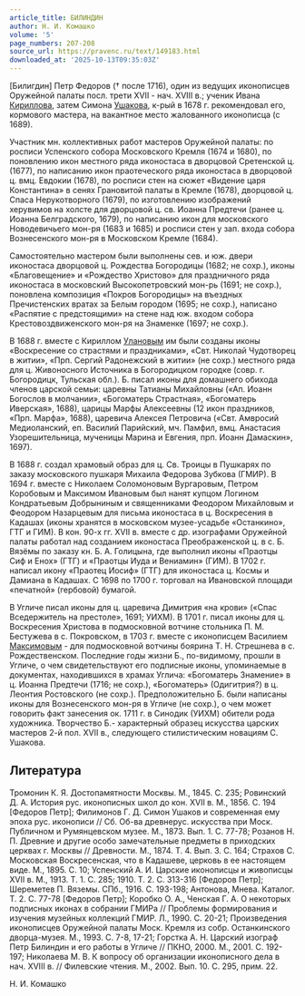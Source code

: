 ```yaml
---
article_title: БИЛИНДИН
author: Н. И. Комашко
volume: '5'
page_numbers: 207-208
source_url: https://pravenc.ru/text/149183.html
downloaded_at: '2025-10-13T09:35:03Z'
---
```


[Билигдин] Петр Федоров († после 1716), один из ведущих иконописцев Оружейной палаты посл. трети XVII - нач. XVIII в.; ученик Ивана [Кириллова](https://pravenc.ru/text/Кириллова.html), затем Симона [Ушакова](https://pravenc.ru/text/Ушаков.html), к-рый в 1678 г. рекомендовал его, кормового мастера, на вакантное место жалованного иконописца (с 1689).

Участник мн. коллективных работ мастеров Оружейной палаты: по росписи Успенского собора Московского Кремля (1674 и 1680), по поновлению икон местного ряда иконостаса в дворцовой Сретенской ц. (1677), по написанию икон праотеческого ряда иконостаса в дворцовой ц. вмц. Евдокии (1678), по росписи стен на сюжет «Видение царя Константина» в сенях Грановитой палаты в Кремле (1678), дворцовой ц. Спаса Нерукотворного (1679), по изготовлению изображений херувимов на холсте для дворцовой ц. св. Иоанна Предтечи (ранее ц. Иоанна Белградского, 1679), по написанию икон для московского Новодевичьего мон-ря (1683 и 1685) и росписи стен у зап. входа собора Вознесенского мон-ря в Московском Кремле (1684).

Самостоятельно мастером были выполнены сев. и юж. двери иконостаса дворцовой ц. Рождества Богородицы (1682; не сохр.), иконы «Благовещение» и «Рождество Христово» для праздничного ряда иконостаса в московский Высокопетровский мон-рь (1691; не сохр.), поновлена композиция «Покров Богородицы» на въездных Пречистенских вратах за Белым городом (1695; не сохр.), написано «Распятие с предстоящими» на стене над юж. входом собора Крестовоздвиженского мон-ря на Знаменке (1697; не сохр.).

В 1688 г. вместе с Кириллом [Улановым](https://pravenc.ru/text/Улановым.html) им были созданы иконы «Воскресение со страстями и праздниками», «Свт. Николай Чудотворец в житии», «Прп. Сергий Радонежский в житии» (не сохр.) местного ряда для ц. Живоносного Источника в Богородицком городке (совр. г. Богородицк, Тульская обл.). Б. писал иконы для домашнего обихода членов царской семьи: царевны Татианы Михайловны («Ап. Иоанн Богослов в молчании», «Богоматерь Страстная», «Богоматерь Иверская», 1688), царицы Марфы Алексеевны (12 икон праздников, «Прп. Марфа», 1688), царевича Алексея Петровича («Свт. Амвросий Медиоланский, еп. Василий Парийский, мч. Памфил, вмц. Анастасия Узорешительница, мученицы Марина и Евгения, прп. Иоанн Дамаскин», 1697).

В 1688 г. создал храмовый образ для ц. Св. Троицы в Пушкарях по заказу московского пушкаря Михаила Федорова Зубкова (ГМИР). В 1694 г. вместе с Николаем Соломоновым Вургаровым, Петром Коробовым и Максимом Ивановым был нанят купцом Логином Кондратьевым Добрыниным и священниками Феодором Михайловым и Феодором Назарцевым для письма иконостаса в ц. Воскресения в Кадашах (иконы хранятся в московском музее-усадьбе «Останкино», ГТГ и ГИМ). В кон. 90-х гг. XVII в. вместе с др. изографами Оружейной палаты работал над созданием иконостаса Преображенской ц. в с. Б. Вязёмы по заказу кн. Б. А. Голицына, где выполнил иконы «Праотцы Сиф и Енох» (ГТГ) и «Праотцы Иуда и Вениамин» (ГИМ). В 1702 г. написал икону «Праотец Иосиф» (ГТГ) для иконостаса ц. Космы и Дамиана в Кадашах. С 1698 по 1700 г. торговал на Ивановской площади «печатной» (гербовой) бумагой.

В Угличе писал иконы для ц. царевича Димитрия «на крови» («Спас Вседержитель на престоле», 1691; УИХМ). В 1701 г. писал иконы для ц. Воскресения Христова в подмосковной вотчине стольника П. М. Бестужева в с. Покровском, в 1703 г. вместе с иконописцем Василием [Максимовым](https://pravenc.ru/text/Максимовым.html) - для подмосковной вотчины боярина Т. Н. Стрешнева в с. Рождественском. Последние годы жизни Б., по-видимому, прошли в Угличе, о чем свидетельствуют его подписные иконы, упоминаемые в документах, находившихся в храмах Углича: «Богоматерь Знамение» в ц. Иоанна Предтечи (1716; не сохр.), «Богоматерь» (Одигитрия?) в ц. Леонтия Ростовского (не сохр.). Предположительно Б. были написаны иконы для Вознесенского мон-ря в Угличе (не сохр.), о чем может говорить факт занесения ок. 1711 г. в Синодик (УИХМ) обители рода художника. Творчество Б.- характерный образец искусства царских мастеров 2-й пол. XVII в., следующего стилистическим новациям С. Ушакова.

## Литература

Тромонин К. Я. Достопамятности Москвы. М., 1845. С. 235; Ровинский Д. А. История рус. иконописных школ до кон. XVII в. М., 1856. С. 194 [Федоров Петр]; Филимонов Г. Д. Симон Ушаков и современная ему эпоха рус. иконописи // Сб. Об-ва древнерус. искусства при Моск. Публичном и Румянцевском музее. М., 1873. Вып. 1. С. 77-78; Розанов Н. П. Древние и другие особо замечательные предметы в приходских церквах г. Москвы // Древности. М., 1874. Т. 4. Вып. 3. С. 164; Страхов С. Московская Воскресенская, что в Кадашеве, церковь в ее настоящем виде. М., 1895. С. 10; Успенский А. И. Царские иконописцы и живописцы XVII в. М., 1913. Т. 1. С. 285; 1910. Т. 2. С. 313-316 [Федоров Петр]; Шереметев П. Вяземы. СПб., 1916. С. 193-198; Антонова, Мнева. Каталог. Т. 2. С. 77-78 [Федоров Петр]; Коробко О. А., Ченская Г. А. О некоторых подписных иконах в собрании ГМИРа // Проблемы формирования и изучения музейных коллекций ГМИР. Л., 1990. С. 20-21; Произведения иконописцев Оружейной палаты Моск. Кремля из собр. Останкинского дворца-музея. М., 1993. С. 7-8, 17-21; Горстка А. Н. Царский изограф Петр Билиндин и его работы в Угличе // ПКНО, 2000. М., 2001. С. 192-197; Николаева М. В. К вопросу об организации иконописного дела в нач. XVIII в. // Филевские чтения. М., 2002. Вып. 10. С. 295, прим. 22.

Н. И. Комашко
